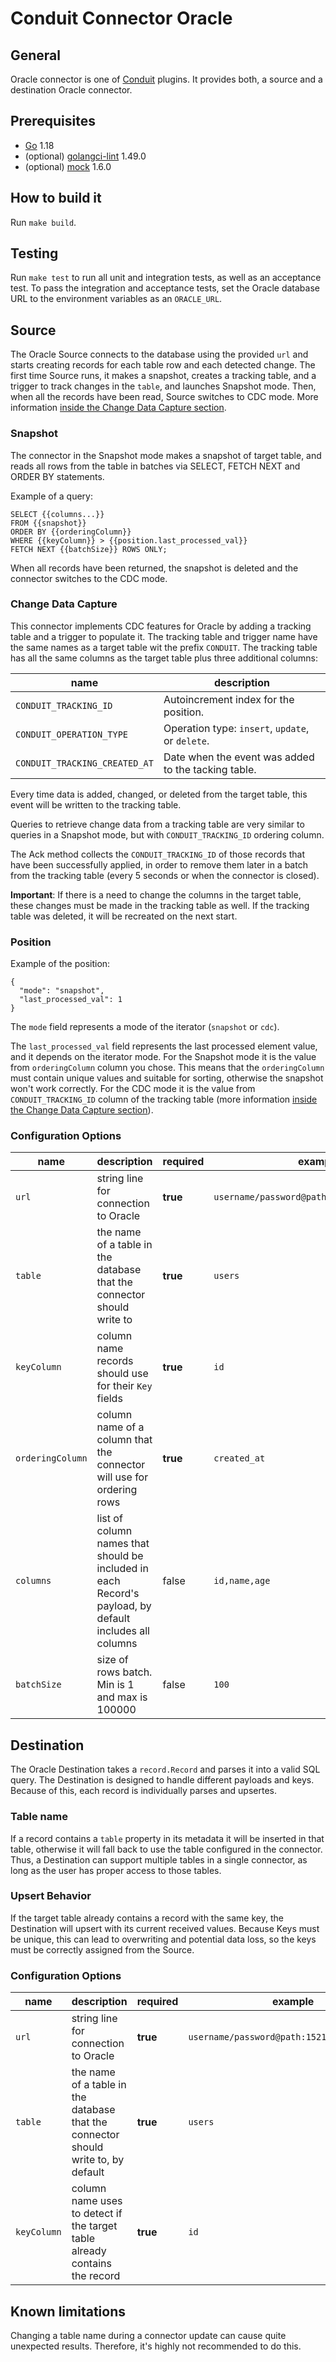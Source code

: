 # Conduit Connector Oracle

## General

Oracle connector is one of [Conduit](https://github.com/ConduitIO/conduit) plugins. It provides both, a source and
a destination Oracle connector.

## Prerequisites

- [Go](https://go.dev/) 1.18
- (optional) [golangci-lint](https://github.com/golangci/golangci-lint) 1.49.0
- (optional) [mock](https://github.com/golang/mock) 1.6.0

## How to build it

Run `make build`.

## Testing

Run `make test` to run all unit and integration tests, as well as an acceptance test. To pass the integration and
acceptance tests, set the Oracle database URL to the environment variables as an `ORACLE_URL`.

## Source

The Oracle Source connects to the database using the provided `url` and starts creating records for each table row and
each detected change. The first time Source runs, it makes a snapshot, creates a tracking table, and a trigger to track
changes in the `table`, and launches Snapshot mode. Then, when all the records have been read, Source switches to CDC
mode. More information [inside the Change Data Capture section](#change-data-capture).

### Snapshot

The connector in the Snapshot mode makes a snapshot of target table, and reads all rows from the table in batches via
SELECT, FETCH NEXT and ORDER BY statements.

Example of a query:

```
SELECT {{columns...}}
FROM {{snapshot}}
ORDER BY {{orderingColumn}}
WHERE {{keyColumn}} > {{position.last_processed_val}}
FETCH NEXT {{batchSize}} ROWS ONLY;
```

When all records have been returned, the snapshot is deleted and the connector switches to the CDC mode.

### Change Data Capture

This connector implements CDC features for Oracle by adding a tracking table and a trigger to populate it. The tracking
table and trigger name have the same names as a target table wit the prefix `CONDUIT`. The tracking table has all the
same columns as the target table plus three additional columns:

| name                          | description                                          |
|-------------------------------|------------------------------------------------------|
| `CONDUIT_TRACKING_ID`         | Autoincrement index for the position.                |
| `CONDUIT_OPERATION_TYPE`      | Operation type: `insert`, `update`, or `delete`.     |
| `CONDUIT_TRACKING_CREATED_AT` | Date when the event was added to the tacking table.  |

Every time data is added, changed, or deleted from the target table, this event will be written to the tracking table.

Queries to retrieve change data from a tracking table are very similar to queries in a Snapshot mode, but
with `CONDUIT_TRACKING_ID` ordering column.

The Ack method collects the `CONDUIT_TRACKING_ID` of those records that have been successfully applied, in order to
remove them later in a batch from the tracking table (every 5 seconds or when the connector is closed).

**Important**: If there is a need to change the columns in the target table, these changes must be made in the tracking
table as well. If the tracking table was deleted, it will be recreated on the next start.

### Position

Example of the position:

```
{
  "mode": "snapshot",
  "last_processed_val": 1
}
```

The `mode` field represents a mode of the iterator (`snapshot` or `cdc`).

The `last_processed_val` field represents the last processed element value, and it depends on the iterator mode. For the
Snapshot mode it is the value from `orderingColumn` column you chose. This means that the `orderingColumn` must contain
unique values and suitable for sorting, otherwise the snapshot won't work correctly. For the CDC mode it is the value
from `CONDUIT_TRACKING_ID` column of the tracking table (more
information [inside the Change Data Capture section](#change-data-capture)).

### Configuration Options

| name             | description                                                                                            | required | example                                     |
|------------------|--------------------------------------------------------------------------------------------------------|----------|---------------------------------------------|
| `url`            | string line for connection to Oracle                                                                   | **true** | `username/password@path:1521/my.domain.com` |
| `table`          | the name of a table in the database that the connector should write to                                 | **true** | `users`                                     |
| `keyColumn`      | column name records should use for their `Key` fields                                                  | **true** | `id`                                        |
| `orderingColumn` | column name of a column that the connector will use for ordering rows                                  | **true** | `created_at`                                |
| `columns`        | list of column names that should be included in each Record's payload, by default includes all columns | false    | `id,name,age`                               |
| `batchSize`      | size of rows batch. Min is 1 and max is 100000                                                         | false    | `100`                                       |

## Destination

The Oracle Destination takes a `record.Record` and parses it into a valid SQL query. The Destination is designed to
handle different payloads and keys. Because of this, each record is individually parses and upsertes.

### Table name

If a record contains a `table` property in its metadata it will be inserted in that table, otherwise it will fall back
to use the table configured in the connector. Thus, a Destination can support multiple tables in a single connector, as
long as the user has proper access to those tables.

### Upsert Behavior

If the target table already contains a record with the same key, the Destination will upsert with its current received
values. Because Keys must be unique, this can lead to overwriting and potential data loss, so the keys must be correctly
assigned from the Source.

### Configuration Options

| name        | description                                                                        | required | example                                     |
|-------------|------------------------------------------------------------------------------------|----------|---------------------------------------------|
| `url`       | string line for connection to Oracle                                               | **true** | `username/password@path:1521/my.domain.com` |
| `table`     | the name of a table in the database that the connector should write to, by default | **true** | `users`                                     |
| `keyColumn` | column name uses to detect if the target table already contains the record         | **true** | `id`                                        |

## Known limitations

Changing a table name during a connector update can cause quite unexpected results. Therefore, it's highly not
recommended to do this.